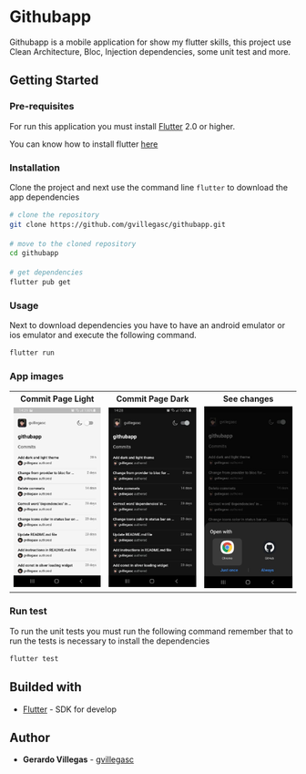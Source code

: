 # Githubapp

Githubapp is a mobile application for show my flutter skills, this project use Clean Architecture, Bloc, Injection dependencies, some unit test and more.

## Getting Started

### Pre-requisites

For run this application you must install [Flutter](https://flutter.dev/) 2.0 or higher.

You can know how to install flutter [here](https://flutter.dev/docs/get-started/install)

### Installation

Clone the project and next use the command line `flutter` to download the app dependencies

```bash
# clone the repository
git clone https://github.com/gvillegasc/githubapp.git

# move to the cloned repository
cd githubapp

# get dependencies
flutter pub get
```

### Usage

Next to download dependencies you have to have an android emulator or ios emulator and execute the following command.

```bash
flutter run
```

### App images

<table>
    <tr>
        <th>Commit Page Light</th>
        <th>Commit Page Dark</th>
        <th>See changes</th>
    </tr>
	<tr>
        <td><img src="./readme-images/commit-page-light.jpeg" alt="commit-page" width="200"/></td>
        <td><img src="./readme-images/commit-page-dark.jpeg" alt="commit-page" width="200"/></td>
        <td><img src="./readme-images/see-changes.jpeg" alt="see-changes" width="200"/></td>
	</tr>
</table>

### Run test

To run the unit tests you must run the following command remember that to run the tests is necessary to install the dependencies

```bash
flutter test
```

## Builded with

- [Flutter](https://flutter.dev/) - SDK for develop

## Author

- **Gerardo Villegas** - [gvillegasc](https://github.com/gvillegasc)
